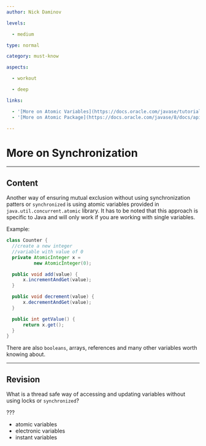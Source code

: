 ```yaml
---
author: Nick Daminov

levels:

  - medium

type: normal

category: must-know

aspects:

  - workout

  - deep

links:

  - '[More on Atomic Variables](https://docs.oracle.com/javase/tutorial/essential/concurrency/atomicvars.html){website}'
  - '[More on Atomic Package](https://docs.oracle.com/javase/8/docs/api/java/util/concurrent/atomic/package-summary.html){website}'

---
```


# More on Synchronization

---
## Content

Another way of ensuring mutual exclusion without using synchronization patters or `synchronized` is using atomic variables provided in `java.util.concurrent.atomic` library. It has to be noted that this approach is specific to Java and will only work if you are working with single variables.

Example:

```java
class Counter {
  //create a new integer
  //variable with value of 0
  private AtomicInteger x =
          new AtomicInteger(0);

  public void add(value) {
      x.incrementAndGet(value);
  }

  public void decrement(value) {
      x.decrementAndGet(value);
  }

  public int getValue() {
      return x.get();
  }
}
```

There are also `booleans`, arrays, references and many other variables worth knowing about.

---
## Revision

What is a thread safe way of accessing and updating variables without using locks or `synchronized`?

???

* atomic variables
* electronic variables
* instant variables